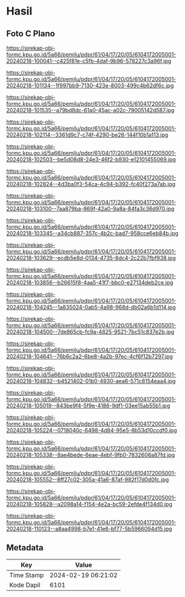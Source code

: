 # Hasil

## Foto C Plano

https://sirekap-obj-formc.kpu.go.id/5a66/pemilu/pdpr/61/04/17/20/05/6104172005001-20240218-100041--c425f81e-c5fb-4daf-9b96-578227c3a96f.jpg

https://sirekap-obj-formc.kpu.go.id/5a66/pemilu/pdpr/61/04/17/20/05/6104172005001-20240218-101134--1f997bb9-7130-423e-8003-499c4b62df6c.jpg

https://sirekap-obj-formc.kpu.go.id/5a66/pemilu/pdpr/61/04/17/20/05/6104172005001-20240218-101535--a79bd8dc-61a0-45ac-a02c-79005142d587.jpg

https://sirekap-obj-formc.kpu.go.id/5a66/pemilu/pdpr/61/04/17/20/05/6104172005001-20240218-102114--3361d9c7-c74f-4290-be26-144f10b1a113.jpg

https://sirekap-obj-formc.kpu.go.id/5a66/pemilu/pdpr/61/04/17/20/05/6104172005001-20240218-102503--be5d08d8-24e3-46f2-b930-e12101455069.jpg

https://sirekap-obj-formc.kpu.go.id/5a66/pemilu/pdpr/61/04/17/20/05/6104172005001-20240218-102824--4d3ba0f3-54ca-4c94-b392-fc40f273a7ab.jpg

https://sirekap-obj-formc.kpu.go.id/5a66/pemilu/pdpr/61/04/17/20/05/6104172005001-20240218-103100--7aa879ba-869f-42a0-9a8a-84fa3c36d970.jpg

https://sirekap-obj-formc.kpu.go.id/5a66/pemilu/pdpr/61/04/17/20/05/6104172005001-20240218-103345--a34cb887-357c-4b2c-bad7-958cce6eb84b.jpg

https://sirekap-obj-formc.kpu.go.id/5a66/pemilu/pdpr/61/04/17/20/05/6104172005001-20240218-103629--ecdb5e8d-0134-4735-8dc4-2c22b7fbf938.jpg

https://sirekap-obj-formc.kpu.go.id/5a66/pemilu/pdpr/61/04/17/20/05/6104172005001-20240218-103856--b26615f8-4aa5-41f7-bbc0-e27134deb2ce.jpg

https://sirekap-obj-formc.kpu.go.id/5a66/pemilu/pdpr/61/04/17/20/05/6104172005001-20240218-104245--1a835024-0ab5-4a98-968d-db02a6b1d114.jpg

https://sirekap-obj-formc.kpu.go.id/5a66/pemilu/pdpr/61/04/17/20/05/6104172005001-20240218-104500--7de865cb-fc9a-4825-9521-7bc51c837e2b.jpg

https://sirekap-obj-formc.kpu.go.id/5a66/pemilu/pdpr/61/04/17/20/05/6104172005001-20240218-104641--76b6c2a2-6be8-4a2b-97ec-4cf6f12b7297.jpg

https://sirekap-obj-formc.kpu.go.id/5a66/pemilu/pdpr/61/04/17/20/05/6104172005001-20240218-104832--b4521402-01b0-4930-aea6-571c8154eaa4.jpg

https://sirekap-obj-formc.kpu.go.id/5a66/pemilu/pdpr/61/04/17/20/05/6104172005001-20240218-105019--843be9f4-5f9e-4186-9df1-03ee15ab55b1.jpg

https://sirekap-obj-formc.kpu.go.id/5a66/pemilu/pdpr/61/04/17/20/05/6104172005001-20240218-105224--0718040c-6498-4d84-95e5-8b53d10ccdf0.jpg

https://sirekap-obj-formc.kpu.go.id/5a66/pemilu/pdpr/61/04/17/20/05/6104172005001-20240218-105338--8ae4bede-6eae-4ebf-9fb0-7832606a87fd.jpg

https://sirekap-obj-formc.kpu.go.id/5a66/pemilu/pdpr/61/04/17/20/05/6104172005001-20240218-105552--8ff27c02-305a-41a6-87af-982f17d0d0fc.jpg

https://sirekap-obj-formc.kpu.go.id/5a66/pemilu/pdpr/61/04/17/20/05/6104172005001-20240218-105828--a2098a14-f154-4e2a-bc59-2efde4f134d0.jpg

https://sirekap-obj-formc.kpu.go.id/5a66/pemilu/pdpr/61/04/17/20/05/6104172005001-20240218-110123--a8aa4998-b7e1-41e6-bf77-5b5966094d15.jpg


## Metadata

| Key        | Value               |
| ---------- | ------------------- |
| Time Stamp | 2024-02-19 06:21:02 |
| Kode Dapil | 6101                |



